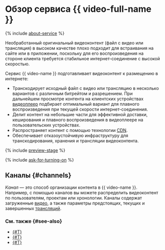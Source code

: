 # Обзор сервиса {{ video-full-name }}

{% include [about-service](../../_includes/video/about-service.md) %}

Необработанный оригинальный видеоконтент (файл с видео или трансляция) в высоком качестве плохо подходит для встраивания на сайте или в приложении, поскольку для его воспроизведения на стороне клиента требуется стабильное интернет-соединение с высокой скоростью.

Сервис {{ video-name }} подготавливает видеоконтент к размещению в интернете:
* Транскодирует исходный файл с видео или трансляцию в несколько вариантов с различным битрейтом и разрешением. При дальнейшем просмотре контента на клиентских устройствах [видеоплеер](player.md) подбирает оптимальный вариант для плавного воспроизведения при текущей скорости интернет-соединения.
* Делит контент на небольшие части для эффективной доставки, кеширования и плавного воспроизведения в видеоплеере на пользовательских устройствах.
* Распространяет контент с помощью технологии [CDN](../../glossary/cdn.md).
* Обеспечивает отказоустойчивую инфраструктуру для транскодирования, хранения и трансляции видеоконтента.

{% include [preview-stage](../../_includes/video/preview-stage.md) %}

{% include [ask-for-turning-on](../../_includes/video/ask-for-turning-on.md) %}

## Каналы {#channels}

_Канал_ — это способ организации контента в {{ video-name }}. Например, с помощью каналов вы можете распределить видеоконтент по пользователям, проектам или хронологии. Каналы содержат загруженные [видео](videos.md), а также параметры предстоящих, текущих и завершенных [трансляций](streams.md).

### См. также {#see-also}

* [{#T}](../security/index.md)
* [{#T}](../hosting.md)
* [{#T}](../streaming.md)
